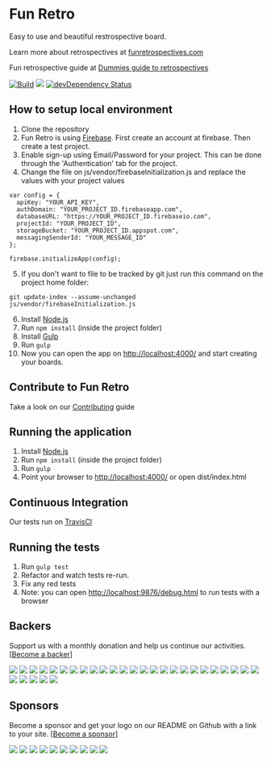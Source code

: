 # Fun Retro
Easy to use and beautiful restrospective board.

Learn more about retrospectives at [funretrospectives.com](http://funretrospectives.com)

Fun retrospective guide at [Dummies guide to retrospectives](https://github.com/gmuraleekrishna/dummies-guide-to-retrospectives)

[![Build](https://travis-ci.org/funretro/distributed.svg?branch=master)](https://travis-ci.org/funretro/distributed)
<a href="https://codeclimate.com/github/funretro/distributed"><img src="https://codeclimate.com/github/glauberramos/fireideaz/badges/gpa.svg" /></a>&nbsp;[![devDependency Status](https://david-dm.org/funretro/distributed/dev-status.svg)](https://david-dm.org/funretro/distributed#info=devDependencies)

## How to setup local environment

1. Clone the repository
2. Fun Retro is using [Firebase](http://www.firebase.com). First create an account at firebase. Then create a test project.
3. Enable sign-up using Email/Password for your project.  This can be done
   through the 'Authentication' tab for the project.
4. Change the file on js/vendor/firebaseInitialization.js and replace the values with your project values
```
var config = {
  apiKey: "YOUR_API_KEY",
  authDomain: "YOUR_PROJECT_ID.firebaseapp.com",
  databaseURL: "https://YOUR_PROJECT_ID.firebaseio.com",
  projectId: "YOUR_PROJECT_ID",
  storageBucket: "YOUR_PROJECT_ID.appspot.com",
  messagingSenderId: "YOUR_MESSAGE_ID"
};

firebase.initializeApp(config);
```
5. If you don't want to file to be tracked by git just run this command on the project home folder:
```
git update-index --assume-unchanged js/vendor/firebaseInitialization.js
```
6. Install [Node.js](https://nodejs.org/en/)
7. Run ```npm install``` (inside the project folder)
8. Install [Gulp](http://gulpjs.com/)
9. Run ```gulp```
10. Now you can open the app on [http://localhost:4000/](http://localhost:4000/) and start creating your boards.

## Contribute to Fun Retro

Take a look on our [Contributing](https://github.com/funretro/distributed/blob/master/CONTRIBUTING.md) guide

## Running the application

1. Install [Node.js](https://nodejs.org/en/)
2. Run ```npm install``` (inside the project folder)
3. Run ```gulp```
4. Point your browser to [http://localhost:4000/](http://localhost:4000/) or open dist/index.html

## Continuous Integration

Our tests run on [TravisCI](https://travis-ci.org/funretro/distributed)

## Running the tests

1. Run ```gulp test```
2. Refactor and watch tests re-run.
3. Fix any red tests
4. Note: you can open [http://localhost:9876/debug.html](http://localhost:9876/debug.html) to run tests with a browser


## Backers

Support us with a monthly donation and help us continue our activities. [[Become a backer](https://opencollective.com/distributed#backer)]

<a href="https://opencollective.com/distributed/backer/0/website" target="_blank"><img src="https://opencollective.com/distributed/backer/0/avatar.svg"></a>
<a href="https://opencollective.com/distributed/backer/1/website" target="_blank"><img src="https://opencollective.com/distributed/backer/1/avatar.svg"></a>
<a href="https://opencollective.com/distributed/backer/2/website" target="_blank"><img src="https://opencollective.com/distributed/backer/2/avatar.svg"></a>
<a href="https://opencollective.com/distributed/backer/3/website" target="_blank"><img src="https://opencollective.com/distributed/backer/3/avatar.svg"></a>
<a href="https://opencollective.com/distributed/backer/4/website" target="_blank"><img src="https://opencollective.com/distributed/backer/4/avatar.svg"></a>
<a href="https://opencollective.com/distributed/backer/5/website" target="_blank"><img src="https://opencollective.com/distributed/backer/5/avatar.svg"></a>
<a href="https://opencollective.com/distributed/backer/6/website" target="_blank"><img src="https://opencollective.com/distributed/backer/6/avatar.svg"></a>
<a href="https://opencollective.com/distributed/backer/7/website" target="_blank"><img src="https://opencollective.com/distributed/backer/7/avatar.svg"></a>
<a href="https://opencollective.com/distributed/backer/8/website" target="_blank"><img src="https://opencollective.com/distributed/backer/8/avatar.svg"></a>
<a href="https://opencollective.com/distributed/backer/9/website" target="_blank"><img src="https://opencollective.com/distributed/backer/9/avatar.svg"></a>
<a href="https://opencollective.com/distributed/backer/10/website" target="_blank"><img src="https://opencollective.com/distributed/backer/10/avatar.svg"></a>
<a href="https://opencollective.com/distributed/backer/11/website" target="_blank"><img src="https://opencollective.com/distributed/backer/11/avatar.svg"></a>
<a href="https://opencollective.com/distributed/backer/12/website" target="_blank"><img src="https://opencollective.com/distributed/backer/12/avatar.svg"></a>
<a href="https://opencollective.com/distributed/backer/13/website" target="_blank"><img src="https://opencollective.com/distributed/backer/13/avatar.svg"></a>
<a href="https://opencollective.com/distributed/backer/14/website" target="_blank"><img src="https://opencollective.com/distributed/backer/14/avatar.svg"></a>
<a href="https://opencollective.com/distributed/backer/15/website" target="_blank"><img src="https://opencollective.com/distributed/backer/15/avatar.svg"></a>
<a href="https://opencollective.com/distributed/backer/16/website" target="_blank"><img src="https://opencollective.com/distributed/backer/16/avatar.svg"></a>
<a href="https://opencollective.com/distributed/backer/17/website" target="_blank"><img src="https://opencollective.com/distributed/backer/17/avatar.svg"></a>
<a href="https://opencollective.com/distributed/backer/18/website" target="_blank"><img src="https://opencollective.com/distributed/backer/18/avatar.svg"></a>
<a href="https://opencollective.com/distributed/backer/19/website" target="_blank"><img src="https://opencollective.com/distributed/backer/19/avatar.svg"></a>
<a href="https://opencollective.com/distributed/backer/20/website" target="_blank"><img src="https://opencollective.com/distributed/backer/20/avatar.svg"></a>
<a href="https://opencollective.com/distributed/backer/21/website" target="_blank"><img src="https://opencollective.com/distributed/backer/21/avatar.svg"></a>
<a href="https://opencollective.com/distributed/backer/22/website" target="_blank"><img src="https://opencollective.com/distributed/backer/22/avatar.svg"></a>
<a href="https://opencollective.com/distributed/backer/23/website" target="_blank"><img src="https://opencollective.com/distributed/backer/23/avatar.svg"></a>
<a href="https://opencollective.com/distributed/backer/24/website" target="_blank"><img src="https://opencollective.com/distributed/backer/24/avatar.svg"></a>
<a href="https://opencollective.com/distributed/backer/25/website" target="_blank"><img src="https://opencollective.com/distributed/backer/25/avatar.svg"></a>
<a href="https://opencollective.com/distributed/backer/26/website" target="_blank"><img src="https://opencollective.com/distributed/backer/26/avatar.svg"></a>
<a href="https://opencollective.com/distributed/backer/27/website" target="_blank"><img src="https://opencollective.com/distributed/backer/27/avatar.svg"></a>
<a href="https://opencollective.com/distributed/backer/28/website" target="_blank"><img src="https://opencollective.com/distributed/backer/28/avatar.svg"></a>
<a href="https://opencollective.com/distributed/backer/29/website" target="_blank"><img src="https://opencollective.com/distributed/backer/29/avatar.svg"></a>


## Sponsors

Become a sponsor and get your logo on our README on Github with a link to your site. [[Become a sponsor](https://opencollective.com/distributed#sponsor)]

<a href="https://opencollective.com/distributed/sponsor/0/website" target="_blank"><img src="https://opencollective.com/distributed/sponsor/0/avatar.svg"></a>
<a href="https://opencollective.com/distributed/sponsor/1/website" target="_blank"><img src="https://opencollective.com/distributed/sponsor/1/avatar.svg"></a>
<a href="https://opencollective.com/distributed/sponsor/2/website" target="_blank"><img src="https://opencollective.com/distributed/sponsor/2/avatar.svg"></a>
<a href="https://opencollective.com/distributed/sponsor/3/website" target="_blank"><img src="https://opencollective.com/distributed/sponsor/3/avatar.svg"></a>
<a href="https://opencollective.com/distributed/sponsor/4/website" target="_blank"><img src="https://opencollective.com/distributed/sponsor/4/avatar.svg"></a>
<a href="https://opencollective.com/distributed/sponsor/5/website" target="_blank"><img src="https://opencollective.com/distributed/sponsor/5/avatar.svg"></a>
<a href="https://opencollective.com/distributed/sponsor/6/website" target="_blank"><img src="https://opencollective.com/distributed/sponsor/6/avatar.svg"></a>
<a href="https://opencollective.com/distributed/sponsor/7/website" target="_blank"><img src="https://opencollective.com/distributed/sponsor/7/avatar.svg"></a>
<a href="https://opencollective.com/distributed/sponsor/8/website" target="_blank"><img src="https://opencollective.com/distributed/sponsor/8/avatar.svg"></a>
<a href="https://opencollective.com/distributed/sponsor/9/website" target="_blank"><img src="https://opencollective.com/distributed/sponsor/9/avatar.svg"></a>
